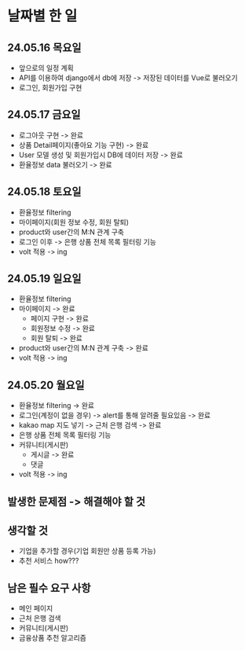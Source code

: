 # 날짜별 한 일

## 24.05.16 목요일
* 앞으로의 일정 계획
* API를 이용하여 django에서 db에 저장 -> 저장된 데이터를 Vue로 불러오기
* 로그인, 회원가입 구현


## 24.05.17 금요일
* 로그아웃 구현 -> 완료
* 상품 Detail페이지(좋아요 기능 구현) -> 완료
* User 모델 생성 및 회원가입시 DB에 데이터 저장 -> 완료
* 환율정보 data 불러오기 -> 완료

## 24.05.18 토요일
* 환율정보 filtering
* 마이페이지(회원 정보 수정, 회원 탈퇴)
* product와 user간의 M:N 관계 구축
* 로그인 이후 -> 은행 상품 전체 목록 필터링 기능
* volt 적용 -> ing

## 24.05.19 일요일
* 환율정보 filtering
* 마이페이지 -> 완료
    * 페이지 구현 -> 완료
    * 회원정보 수정 -> 완료
    * 회원 탈퇴 -> 완료
* product와 user간의 M:N 관계 구축 -> 완료
* volt 적용 -> ing

## 24.05.20 월요일
* 환율정보 filtering -> 완료
* 로그인(계정이 없을 경우) -> alert를 통해 알려줄 필요있음 -> 완료
* kakao map 지도 넣기 -> 근처 은행 검색 -> 완료
* 은행 상품 전체 목록 필터링 기능
* 커뮤니티(게시판)
    * 게시글 -> 완료
    * 댓글
* volt 적용 -> ing

## 발생한 문제점 -> 해결해야 할 것

## 생각할 것
* 기업을 추가할 경우(기업 회원만 상품 등록 가능)
* 추천 서비스 how???

## 남은 필수 요구 사항
* 메인 페이지
* 근처 은행 검색
* 커뮤니티(게시판)
* 금융상품 추천 알고리즘